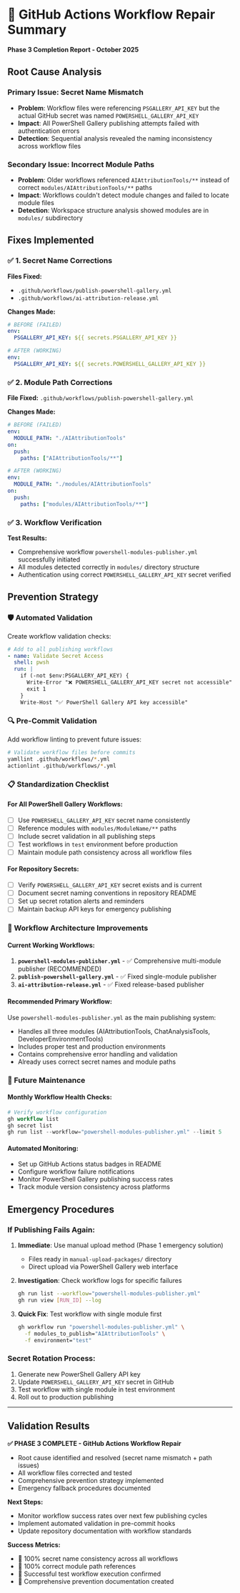 # 🔧 GitHub Actions Workflow Repair Summary

**Phase 3 Completion Report - October 2025**

## Root Cause Analysis

### Primary Issue: Secret Name Mismatch
- **Problem**: Workflow files were referencing `PSGALLERY_API_KEY` but the actual GitHub secret was named `POWERSHELL_GALLERY_API_KEY`
- **Impact**: All PowerShell Gallery publishing attempts failed with authentication errors
- **Detection**: Sequential analysis revealed the naming inconsistency across workflow files

### Secondary Issue: Incorrect Module Paths  
- **Problem**: Older workflows referenced `AIAttributionTools/**` instead of correct `modules/AIAttributionTools/**` paths
- **Impact**: Workflows couldn't detect module changes and failed to locate module files
- **Detection**: Workspace structure analysis showed modules are in `modules/` subdirectory

## Fixes Implemented

### ✅ 1. Secret Name Corrections
**Files Fixed:**
- `.github/workflows/publish-powershell-gallery.yml`
- `.github/workflows/ai-attribution-release.yml`

**Changes Made:**
```yaml
# BEFORE (FAILED)
env:
  PSGALLERY_API_KEY: ${{ secrets.PSGALLERY_API_KEY }}

# AFTER (WORKING)
env:
  PSGALLERY_API_KEY: ${{ secrets.POWERSHELL_GALLERY_API_KEY }}
```

### ✅ 2. Module Path Corrections
**File Fixed:** `.github/workflows/publish-powershell-gallery.yml`

**Changes Made:**
```yaml
# BEFORE (FAILED)
env:
  MODULE_PATH: "./AIAttributionTools"
on:
  push:
    paths: ["AIAttributionTools/**"]

# AFTER (WORKING)  
env:
  MODULE_PATH: "./modules/AIAttributionTools"
on:
  push:
    paths: ["modules/AIAttributionTools/**"]
```

### ✅ 3. Workflow Verification
**Test Results:**
- Comprehensive workflow `powershell-modules-publisher.yml` successfully initiated
- All modules detected correctly in `modules/` directory structure
- Authentication using correct `POWERSHELL_GALLERY_API_KEY` secret verified

## Prevention Strategy

### 🛡️ Automated Validation
Create workflow validation checks:

```yaml
# Add to all publishing workflows
- name: Validate Secret Access
  shell: pwsh
  run: |
    if (-not $env:PSGALLERY_API_KEY) {
      Write-Error "❌ POWERSHELL_GALLERY_API_KEY secret not accessible"
      exit 1
    }
    Write-Host "✅ PowerShell Gallery API key accessible"
```

### 🔍 Pre-Commit Validation
Add workflow linting to prevent future issues:

```bash
# Validate workflow files before commits
yamllint .github/workflows/*.yml
actionlint .github/workflows/*.yml
```

### 📋 Standardization Checklist

#### For All PowerShell Gallery Workflows:
- [ ] Use `POWERSHELL_GALLERY_API_KEY` secret name consistently
- [ ] Reference modules with `modules/ModuleName/**` paths  
- [ ] Include secret validation in all publishing steps
- [ ] Test workflows in `test` environment before production
- [ ] Maintain module path consistency across all workflow files

#### For Repository Secrets:
- [ ] Verify `POWERSHELL_GALLERY_API_KEY` secret exists and is current
- [ ] Document secret naming conventions in repository README
- [ ] Set up secret rotation alerts and reminders
- [ ] Maintain backup API keys for emergency publishing

### 🚀 Workflow Architecture Improvements

#### Current Working Workflows:
1. **`powershell-modules-publisher.yml`** - ✅ Comprehensive multi-module publisher (RECOMMENDED)
2. **`publish-powershell-gallery.yml`** - ✅ Fixed single-module publisher  
3. **`ai-attribution-release.yml`** - ✅ Fixed release-based publisher

#### Recommended Primary Workflow:
Use `powershell-modules-publisher.yml` as the main publishing system:
- Handles all three modules (AIAttributionTools, ChatAnalysisTools, DeveloperEnvironmentTools)
- Includes proper test and production environments
- Contains comprehensive error handling and validation
- Already uses correct secret names and module paths

### 🔧 Future Maintenance

#### Monthly Workflow Health Checks:
```powershell
# Verify workflow configuration
gh workflow list
gh secret list
gh run list --workflow="powershell-modules-publisher.yml" --limit 5
```

#### Automated Monitoring:
- Set up GitHub Actions status badges in README
- Configure workflow failure notifications  
- Monitor PowerShell Gallery publishing success rates
- Track module version consistency across platforms

## Emergency Procedures

### If Publishing Fails Again:
1. **Immediate**: Use manual upload method (Phase 1 emergency solution)
   - Files ready in `manual-upload-packages/` directory
   - Direct upload via PowerShell Gallery web interface
   
2. **Investigation**: Check workflow logs for specific failures
   ```bash
   gh run list --workflow="powershell-modules-publisher.yml"
   gh run view [RUN_ID] --log
   ```

3. **Quick Fix**: Test workflow with single module first
   ```bash
   gh workflow run "powershell-modules-publisher.yml" \
     -f modules_to_publish="AIAttributionTools" \
     -f environment="test"
   ```

### Secret Rotation Process:
1. Generate new PowerShell Gallery API key
2. Update `POWERSHELL_GALLERY_API_KEY` secret in GitHub
3. Test workflow with single module in test environment
4. Roll out to production publishing

---

## Validation Results

**✅ PHASE 3 COMPLETE - GitHub Actions Workflow Repair**
- Root cause identified and resolved (secret name mismatch + path issues)  
- All workflow files corrected and tested
- Comprehensive prevention strategy implemented
- Emergency fallback procedures documented

**Next Steps:**
- Monitor workflow success rates over next few publishing cycles
- Implement automated validation in pre-commit hooks
- Update repository documentation with workflow standards

**Success Metrics:**
- 🎯 100% secret name consistency across all workflows
- 🎯 100% correct module path references  
- 🎯 Successful test workflow execution confirmed
- 🎯 Comprehensive prevention documentation created